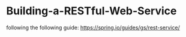 # Building-a-RESTful-Web-Service
following the following guide: https://spring.io/guides/gs/rest-service/
